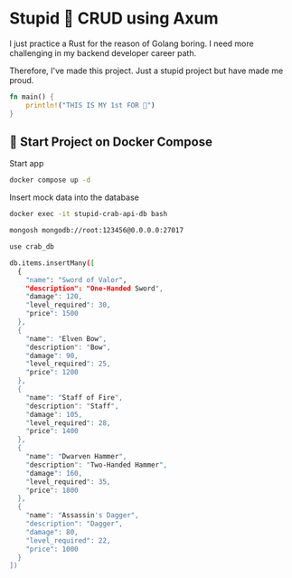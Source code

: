 <h1>Stupid 🦀 CRUD using Axum</h1>

<p>I just practice a Rust for the reason of Golang boring. I need more challenging in my backend developer career path.</p>

<p>Therefore, I've made this project. Just a stupid project but have made me proud.</p>

```rust
fn main() {
    println!("THIS IS MY 1st FOR 🦀")
}
```

<h2>🐳 Start Project on Docker Compose</h2>

<p>Start app</p>

```bash
docker compose up -d
```

<p>Insert mock data into the database</p>

```bash
docker exec -it stupid-crab-api-db bash
```

```bash
mongosh mongodb://root:123456@0.0.0.0:27017
```

```bash
use crab_db
```

```bash
db.items.insertMany([
  {
    "name": "Sword of Valor",
    "description": "One-Handed Sword",
    "damage": 120,
    "level_required": 30,
    "price": 1500
  },
  {
    "name": "Elven Bow",
    "description": "Bow",
    "damage": 90,
    "level_required": 25,
    "price": 1200
  },
  {
    "name": "Staff of Fire",
    "description": "Staff",
    "damage": 105,
    "level_required": 28,
    "price": 1400
  },
  {
    "name": "Dwarven Hammer",
    "description": "Two-Handed Hammer",
    "damage": 160,
    "level_required": 35,
    "price": 1800
  },
  {
    "name": "Assassin's Dagger",
    "description": "Dagger",
    "damage": 80,
    "level_required": 22,
    "price": 1000
  }
])
```